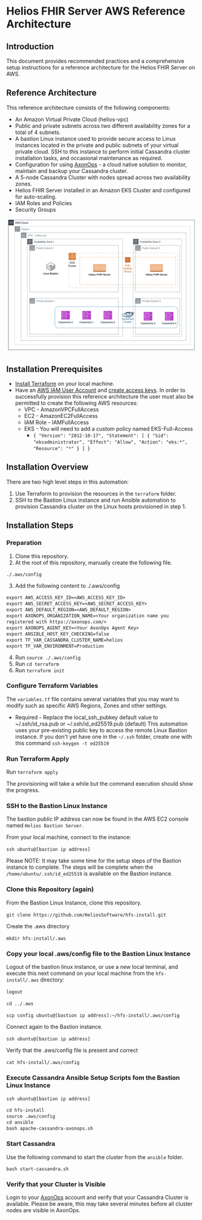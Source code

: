 # Helios FHIR Server AWS Reference Architecture

## Introduction
This document provides recommended practices and a comprehensive setup instructions for a reference architecture for the Helios FHIR Server on AWS.

## Reference Architecture
This reference architecture consists of the following components:
- An Amazon Virtual Private Cloud (helios-vpc)
- Public and private subnets across two different availability zones for a total of 4 subnets.
- A bastion Linux instance used to provide secure access to Linux instances located in the private and public subnets of your virtual private cloud.  SSH to this instance to perform initial Cassandra cluster installation tasks, and occasional maintenance as required.
- Configuration for using [AxonOps](https://axonops.com/) - a cloud native solution to monitor, maintain and backup your Cassandra cluster.
- A 5-node Cassandra Cluster with nodes spread across two availability zones.
- Helios FHIR Server installed in an Amazon EKS Cluster and configured for auto-scaling.
- IAM Roles and Policies
- Security Groups

![Helios FHIR Server AWS Reference Architecture](hfs-aws.png)

## Installation Prerequisites

- [Install Terraform](https://developer.hashicorp.com/terraform/install) on your local machine.
- Have an [AWS IAM User Account](https://aws.amazon.com/iam) and [create access keys](https://docs.aws.amazon.com/IAM/latest/UserGuide/id_credentials_access-keys.html#Using_CreateAccessKey). In order to successfully provision this reference architecture the user must also be permitted to create the following AWS resources:
  - VPC - AmazonVPCFullAccess
  - EC2 - AmazonEC2FullAccess
  - IAM Role - IAMFullAccess
  - EKS - You will need to add a custom policy named EKS-Full-Access
    - `{
      "Version": "2012-10-17",
      "Statement": [
      {
      "Sid": "eksadministrator",
      "Effect": "Allow",
      "Action": "eks:*",
      "Resource": "*"
      }
      ]
      }`
    
## Installation Overview
There are two high level steps in this automation:

1. Use Terraform to provision the resources in the `terraform` folder.
2. SSH to the Bastion Linux instance and run Ansible automation to provision Cassandra cluster on the Linux hosts provisioned in step 1.

## Installation Steps

### Preparation ###
1. Clone this repository.
2. At the root of this repository, manually create the following file.
```
./.aws/config
```
3. Add the following content to ./.aws/config
```
export AWS_ACCESS_KEY_ID=<AWS_ACCESS_KEY_ID>
export AWS_SECRET_ACCESS_KEY=<AWS_SECRET_ACCESS_KEY>
export AWS_DEFAULT_REGION=<AWS_DEFAULT_REGION>
export AXONOPS_ORGANIZATION_NAME=<Your organization name you registered with https://axonops.com/>
export AXONOPS_AGENT_KEY=<Your AxonOps Agent Key>
export ANSIBLE_HOST_KEY_CHECKING=false
export TF_VAR_CASSANDRA_CLUSTER_NAME=helios
export TF_VAR_ENVIRONMENT=Production
```
4. Run `source ./.aws/config`
5. Run `cd terraform`
6. Run `terraform init`

### Configure Terraform Variables ###

The `variables.tf` file contains several variables that you may want to modify such as specific AWS Regions, Zones and other settings.

- Required - Replace the local_ssh_pubkey default value to ~/.ssh/id_rsa.pub or ~/.ssh/id_ed25519.pub (default)  This automation uses your pre-existing public key to access the remote Linux Bastion instance.  If you don't yet have one in the `~/.ssh` folder, create one with this command `ssh-keygen -t ed25519`

### Run Terraform Apply ###

Run `terraform apply`

The provisioning will take a while but the command execution should show the progress.

### SSH to the Bastion Linux Instance ###

The bastion public IP address can now be found in the AWS EC2 console named `Helios Bastion Server`.

From your local machine, connect to the instance:

`ssh ubuntu@[bastion ip address]`

Please NOTE:  It may take some time for the setup steps of the Bastion instance to complete.  The steps will be complete when the `/home/ubuntu/.ssh/id_ed25519` is available on the Bastion instance. 

### Clone this Repository (again) ###

From the Bastion Linux Instance, clone this repository.

`git clone https://github.com/HeliosSoftware/hfs-install.git`

Create the .aws directory 

`mkdir hfs-install/.aws`

### Copy your local .aws/config file to the Bastion Linux Instance ###

Logout of the bastion linux instance, or use a new local terminal, and execute this next command on your local machine from the `hfs-install/.aws` directory:

`logout`

`cd ../.aws`

`scp config ubuntu@[bastion ip address]:~/hfs-install/.aws/config`

Connect again to the Bastion instance.

`ssh ubuntu@[bastion ip address]`

Verify that the .aws/config file is present and correct

`cat hfs-install/.aws/config`

### Execute Cassandra Ansible Setup Scripts fom the Bastion Linux Instance ###

`ssh ubuntu@[bastion ip address]`

```
cd hfs-install
source .aws/config
cd ansible
bash apache-cassandra-axonops.sh
```

### Start Cassandra ###
Use the following command to start the cluster from the `ansible` folder.
```
bash start-cassandra.sh
```
### Verify that your Cluster is Visible ###
Login to your [AxonOps](https://axonops.com/) account and verify that your Cassandra Cluster is available.  Please be aware, this may take several minutes before all cluster nodes are visible in AxonOps.


